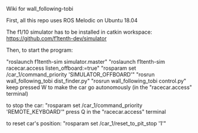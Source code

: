 Wiki for wall_following-tobi

First, all this repo uses ROS Melodic on Ubuntu 18.04

The f1/10 simulator has to be installed in catkin workspace: https://github.com/f1tenth-dev/simulator

Then, to start the program:

"roslaunch f1tenth-sim simulator.master"
"roslaunch f1tenth-sim racecar.access listen_offboard:=true"
"rosparam set /car_1/command_priority 'SIMULATOR_OFFBOARD'"
"rosrun wall_following_tobi dist_finder.py"
"rosrun wall_following_tobi control.py"
keep pressed W to make the car go autonomously (in the "racecar.access" terminal)

to stop the car:
"rosparam set /car_1/command_priority 'REMOTE_KEYBOARD'"
press Q in the "racecar.access" terminal

to reset car's position:
"rosparam set /car_1/reset_to_pit_stop '1'"
